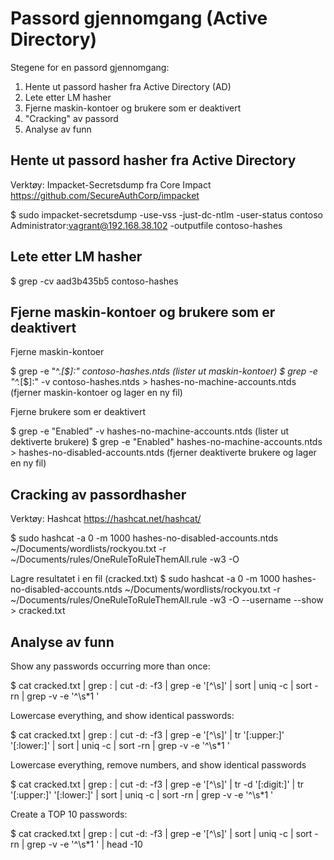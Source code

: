 # Passord gjennomgang (Active Directory)

Stegene for en passord gjennomgang:
1. Hente ut passord hasher fra Active Directory (AD)
2. Lete etter LM hasher
3. Fjerne maskin-kontoer og brukere som er deaktivert
4. "Cracking" av passord
5. Analyse av funn


## Hente ut passord hasher fra Active Directory

Verktøy: Impacket-Secretsdump fra Core Impact
https://github.com/SecureAuthCorp/impacket

$ sudo impacket-secretsdump -use-vss -just-dc-ntlm -user-status contoso Administrator:vagrant@192.168.38.102 -outputfile contoso-hashes


## Lete etter LM hasher

$ grep -cv aad3b435b5 contoso-hashes


## Fjerne maskin-kontoer og brukere som er deaktivert 

Fjerne maskin-kontoer

$ grep -e "^.*[\$]:" contoso-hashes.ntds (lister ut maskin-kontoer)
$ grep -e "^.*[\$]:" -v contoso-hashes.ntds > hashes-no-machine-accounts.ntds (fjerner maskin-kontoer og lager en ny fil)

Fjerne brukere som er deaktivert

$ grep -e "Enabled" -v hashes-no-machine-accounts.ntds (lister ut dektiverte brukere)
$ grep -e "Enabled" hashes-no-machine-accounts.ntds > hashes-no-disabled-accounts.ntds (fjerner deaktiverte brukere og lager en ny fil)


## Cracking av passordhasher

Verktøy: Hashcat
https://hashcat.net/hashcat/

$ sudo hashcat -a 0 -m 1000 hashes-no-disabled-accounts.ntds ~/Documents/wordlists/rockyou.txt -r ~/Documents/rules/OneRuleToRuleThemAll.rule -w3 -O

Lagre resultatet i en fil (cracked.txt)
$ sudo hashcat -a 0 -m 1000 hashes-no-disabled-accounts.ntds ~/Documents/wordlists/rockyou.txt -r ~/Documents/rules/OneRuleToRuleThemAll.rule -w3 -O --username --show > cracked.txt


## Analyse av funn

Show any passwords occurring more than once:

$ cat cracked.txt | grep : | cut -d: -f3 | grep -e '[^\s]' | sort | uniq -c | sort -rn | grep -v -e '^\s*1 '

Lowercase everything, and show identical passwords:

$ cat cracked.txt | grep : | cut -d: -f3 | grep -e '[^\s]' | tr '[:upper:]' '[:lower:]' | sort | uniq -c | sort -rn | grep -v -e '^\s*1 '

Lowercase everything, remove numbers, and show identical passwords

$ cat cracked.txt | grep : | cut -d: -f3 | grep -e '[^\s]' | tr -d '[:digit:]' | tr '[:upper:]' '[:lower:]' | sort | uniq -c | sort -rn | grep -v -e '^\s*1 '

Create a TOP 10 passwords:

$ cat cracked.txt | grep : | cut -d: -f3 | grep -e '[^\s]' | sort | uniq -c | sort -rn | grep -v -e '^\s*1 ' | head -10







